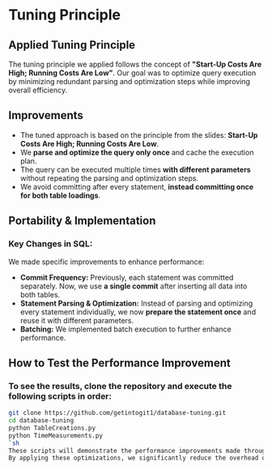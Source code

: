 # Tuning Principle

## Applied Tuning Principle
The tuning principle we applied follows the concept of **"Start-Up Costs Are High; Running Costs Are Low"**. Our goal was to optimize query execution by minimizing redundant parsing and optimization steps while improving overall efficiency.

## Improvements
- The tuned approach is based on the principle from the slides: **Start-Up Costs Are High; Running Costs Are Low**.
- We **parse and optimize the query only once** and cache the execution plan.
- The query can be executed multiple times **with different parameters** without repeating the parsing and optimization steps.
- We avoid committing after every statement, **instead committing once for both table loadings**.

## Portability & Implementation
### Key Changes in SQL:
We made specific improvements to enhance performance:
- **Commit Frequency:** Previously, each statement was committed separately. Now, we use **a single commit** after inserting all data into both tables.
- **Statement Parsing & Optimization:** Instead of parsing and optimizing every statement individually, we now **prepare the statement once** and reuse it with different parameters.
- **Batching:**  We implemented batch execution to further enhance performance.

## How to Test the Performance Improvement

### To see the results, clone the repository and execute the following scripts in order:

```sh
git clone https://github.com/getintogit1/database-tuning.git
cd database-tuning
python TableCreations.py
python TimeMeasurements.py
`sh
These scripts will demonstrate the performance improvements made through our tuning approach.
By applying these optimizations, we significantly reduce the overhead of repeated query parsing, improve execution speed, and optimize database interactions efficiently.
